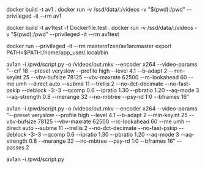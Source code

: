 docker build -t av1 .
docker run -v /ssd/data/:/videos -v "$(pwd):/pwd" --privileged  -it --rm av1

docker build -t av1test -f Dockerfile.test .
docker run -v /ssd/data/:/videos -v "$(pwd):/pwd" --privileged  -it --rm av1test

docker run --privileged  -it --rm masterofzen/av1an:master 
export PATH=$PATH:/home/app_user/.local/bin


av1an -i /pwd/script.py -o /videos/out.mkv --encoder x264       --video-params "--crf 18 --preset veryslow --profile high --level 4.1 --b-adapt 2 --min-keyint 25 --vbv-bufsize 78125 --vbv-maxrate 62500 --rc-lookahead 60 --me umh --direct auto --subme 11 --trellis 2 --no-dct-decimate --no-fast-pskip --deblock -3:-3 --qcomp 0.6 --ipratio 1.30 --pbratio 1.20 --aq-mode 3 --aq-strength 0.8 --merange 32 --no-mbtree --psy-rd 1:0 --bframes 16"  



av1an -i /pwd/script.py -o /videos/out.mkv --encoder x264       --video-params "--preset veryslow --profile high --level 4.1 --b-adapt 2 --min-keyint 25 --vbv-bufsize 78125 --vbv-maxrate 62500 --rc-lookahead 60 --me umh --direct auto --subme 11 --trellis 2 --no-dct-decimate --no-fast-pskip --deblock -3:-3 --qcomp 0.6 --ipratio 1.30 --pbratio 1.20 --aq-mode 3 --aq-strength 0.8 --merange 32 --no-mbtree --psy-rd 1:0 --bframes 16"       --passes 2


av1an -i /pwd/script.py
